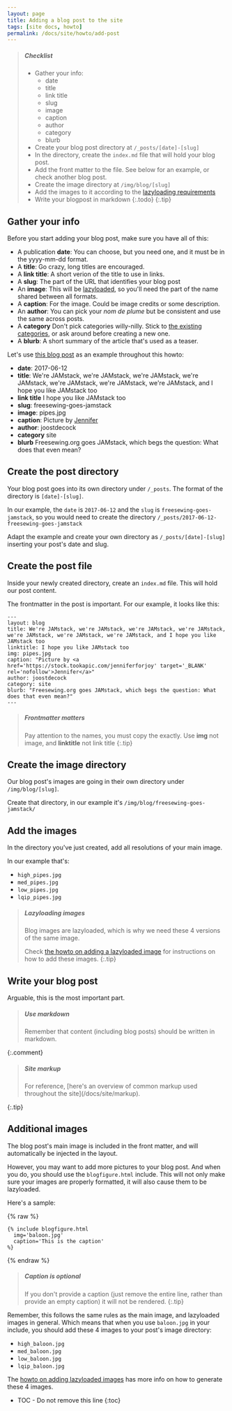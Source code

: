 ```yaml
---
layout: page
title: Adding a blog post to the site
tags: [site docs, howto]
permalink: /docs/site/howto/add-post
---
```


> <h5>Checklist</h5>
> 
>   - Gather your info:
>     - date
>     - title
>     - link title
>     - slug
>     - image
>     - caption
>     - author
>     - category
>     - blurb
>   - Create your blog post directory at `/_posts/[date]-[slug]`
>   - In the directory, create the `index.md` file that will hold your blog post.
>   - Add the front matter to the file. See below for an example, or check another blog post.
>   - Create the image directory at `/img/blog/[slug]`
>   - Add the images to it according to the [lazyloading requirements](./add-image-lazyload)
>   - Write your blogpost in markdown
> {:.todo}
{:.tip}

## Gather your info

Before you start adding your blog post, make sure you have all of this:

  - A publication **date**: You can choose, but you need one, and it must be in the yyyy-mm-dd format. 
  - A **title**: Go crazy, long titles are encouraged.
  - A **link title**: A short verion of the title to use in links.
  - A **slug**: The part of the URL that identifies your blog post
  - An **image**: This will be [lazyloaded](./add-image-lazyload), so you'll need the part of the name shared between all formats.
  - A **caption**: For the image. Could be image credits or some description. 
  - An **author**: You can pick your _nom de plume_ but be consistent and use the same across posts.
  - A **category** Don't pick categories willy-nilly. Stick to [the existing categories](/blog/category/), or ask around before creating a new one.
  - A **blurb**: A short summary of the article that's used as a teaser.

Let's use [this blog post](/blog/freesewing-goes-jamstack/) as an example throughout this howto:

  - **date**: 2017-06-12
  - **title**: We're JAMstack, we're JAMstack, we're JAMstack, we're JAMstack, we're JAMstack, we're JAMstack, we're JAMstack, and I hope you like JAMstack too
  - **link title** I hope you like JAMstack too
  - **slug**: freesewing-goes-jamstack
  - **image**: pipes.jpg
  - **caption**: Picture by <a href='https://stock.tookapic.com/jenniferforjoy' target='_BLANK' rel='nofollow'>Jennifer</a>
  - **author**: joostdecock
  - **category** site
  - **blurb** Freesewing.org goes JAMstack, which begs the question: What does that even mean?

## Create the post directory

Your blog post goes into its own directory under `/_posts`. The format of the directory is `[date]-[slug]`.

In our example, the `date` is `2017-06-12` and the `slug` is `freesewing-goes-jamstack`, so you would need to create the directory `/_posts/2017-06-12-freesewing-goes-jamstack`

Adapt the example and create your own directory as `/_posts/[date]-[slug]` inserting your post's date and slug.

## Create the post file

Inside your newly created directory, create an `index.md` file. This will hold our post content.

The frontmatter in the post is important. For our example, it looks like this:

```
---
layout: blog
title: We're JAMstack, we're JAMstack, we're JAMstack, we're JAMstack, we're JAMstack, we're JAMstack, we're JAMstack, and I hope you like JAMstack too
linktitle: I hope you like JAMstack too
img: pipes.jpg
caption: "Picture by <a href='https://stock.tookapic.com/jenniferforjoy' target='_BLANK' rel='nofollow'>Jennifer</a>"
author: joostdecock
category: site
blurb: "Freesewing.org goes JAMstack, which begs the question: What does that even mean?"
---
```

> <h5>Frontmatter matters</h5>
>
> Pay attention to the names, you must copy the exactly. Use **img** not image, and **linktitle** not link title
{:.tip}

## Create the image directory

Our blog post's images are going in their own directory under `/img/blog/[slug]`.

Create that directory, in our example it's `/img/blog/freesewing-goes-jamstack/`

## Add the images

In the directory you've just created, add all resolutions of your main image.

In our example that's:

 - `high_pipes.jpg`
 - `med_pipes.jpg`
 - `low_pipes.jpg`
 - `lqip_pipes.jpg`

> <h5>Lazyloading images</h5>
> 
> Blog images are lazyloaded, which is why we need these 4 versions of the same image.
>
> Check [the howto on adding a lazyloaded image](./add-image-lazyload) for instructions on how to add these images.
{:.tip}

## Write your blog post

Arguable, this is the most important part.

> <h5>Use markdown</h5>
> Remember that content (including blog posts) should be written in markdown.
{:.comment}

> <h5>Site markup</h5>
> For reference, [here's an overview of common markup used throughout the site](/docs/site/markup).
{:.tip}

## Additional images

The blog post's main image is included in the front matter, and will automatically be injected in the layout.

However, you may want to add more pictures to your blog post. And when you do, you should use the `blogfigure.html` include.
This will not only make sure your images are properly formatted, it will also cause them to be lazyloaded.

Here's a sample:

{% raw %}
```liquid
{% include blogfigure.html
  img='baloon.jpg'
  caption='This is the caption'
%}
```
{% endraw %}


> <h5>Caption is optional</h5>
>
> If you don't provide a caption (just remove the entire line, rather than provide an empty caption) it will not be rendered.
{:.tip}

Remember, this follows the same rules as the main image, and lazyloaded images in general.
Which means that when you use `baloon.jpg` in your include, you should add these 4 images to your post's image directory:

 - `high_baloon.jpg`
 - `med_baloon.jpg`
 - `low_baloon.jpg`
 - `lqip_baloon.jpg`

The [howto on adding lazyloaded images](./add-image-lazyload) has more info on how to generate these 4 images.

* TOC - Do not remove this line
{:toc}
